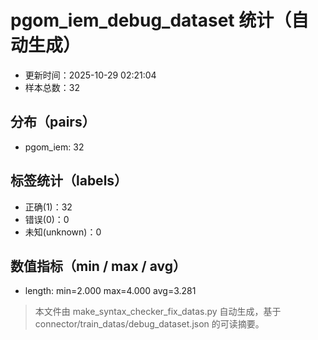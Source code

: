 # pgom_iem_debug_dataset 统计（自动生成）

- 更新时间：2025-10-29 02:21:04
- 样本总数：32

## 分布（pairs）
- pgom_iem: 32

## 标签统计（labels）
- 正确(1)：32
- 错误(0)：0
- 未知(unknown)：0

## 数值指标（min / max / avg）
- length: min=2.000 max=4.000 avg=3.281

> 本文件由 make_syntax_checker_fix_datas.py 自动生成，基于 connector/train_datas/debug_dataset.json 的可读摘要。